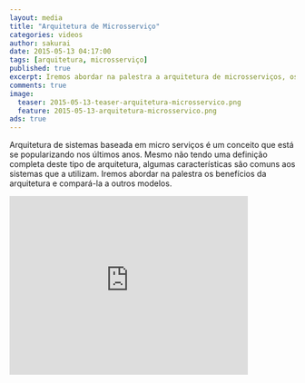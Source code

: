 ```yaml
---
layout: media
title: "Arquitetura de Microsserviço"
categories: videos
author: sakurai
date: 2015-05-13 04:17:00
tags: [arquitetura, microsserviço]
published: true
excerpt: Iremos abordar na palestra a arquitetura de microsserviços, os benefícios da arquitetura e compará-la a outros modelos.
comments: true
image:
  teaser: 2015-05-13-teaser-arquitetura-microsservico.png
  feature: 2015-05-13-arquitetura-microsservico.png
ads: true
---
```


Arquitetura de sistemas baseada em micro serviços é um conceito que está se popularizando nos últimos anos. Mesmo não tendo uma definição completa deste tipo de arquitetura, algumas características são comuns aos sistemas que a utilizam. Iremos abordar na palestra os benefícios da arquitetura e compará-la a outros modelos.

<iframe width="420" height="315" src="https://www.youtube.com/embed/kRJZOdA14TM" frameborder="0" allowfullscreen></iframe>
